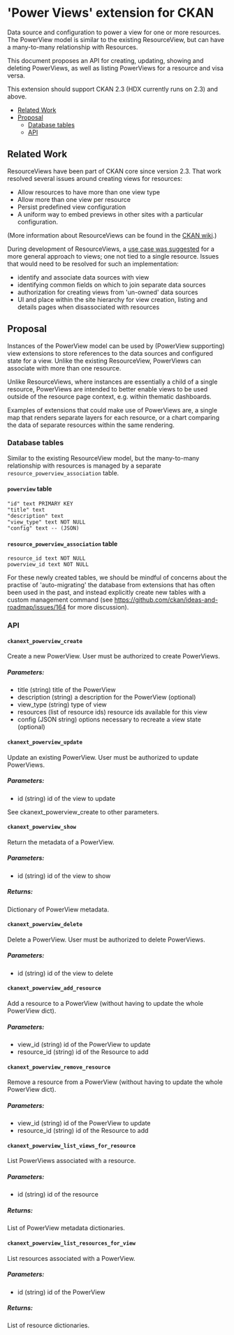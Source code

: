# 'Power Views' extension for CKAN

Data source and configuration to power a view for one or more resources. The PowerView model is similar to the existing ResourceView, but can have a many-to-many relationship with Resources.

This document proposes an API for creating, updating, showing and deleting PowerViews, as well as listing PowerViews for a resource and visa versa.

This extension should support CKAN 2.3 (HDX currently runs on 2.3) and above.

<!-- MarkdownTOC depth=3 autolink=true bracket=round -->

- [Related Work](#related-work)
- [Proposal](#proposal)
    - [Database tables](#database-tables)
    - [API](#api)

<!-- /MarkdownTOC -->

## Related Work

ResourceViews have been part of CKAN core since version 2.3. That work resolved several issues around creating views for resources:

- Allow resources to have more than one view type
- Allow more than one view per resource
- Persist predefined view configuration
- A uniform way to embed previews in other sites with a particular configuration.

(More information about ResourceViews can be found in the [CKAN wiki](https://github.com/ckan/ckan/wiki/Resource-Views).)

During development of ResourceViews, a [use case was suggested](https://github.com/ckan/ckan/pull/1251#issuecomment-36668704) for a more general approach to views; one not tied to a single resource. Issues that would need to be resolved for such an implementation:

- identify and associate data sources with view
- identifying common fields on which to join separate data sources
- authorization for creating views from 'un-owned' data sources
- UI and place within the site hierarchy for view creation, listing and details pages when disassociated with resources


## Proposal

Instances of the PowerView model can be used by (PowerView supporting) view extensions to store references to the data sources and configured state for a view. Unlike the existing ResourceView, PowerViews can associate with more than one resource. 

Unlike ResourceViews, where instances are essentially a child of a single resource, PowerViews are intended to better enable views to be used outside of the resource page context, e.g. within thematic dashboards.

Examples of extensions that could make use of PowerViews are, a single map that renders separate layers for each resource, or a chart comparing the data of separate resources within the same rendering.

### Database tables

Similar to the existing ResourceView model, but the many-to-many relationship with resources is managed by a separate `resource_powerview_association` table.

#### `powerview` table
```
"id" text PRIMARY KEY
"title" text
"description" text  
"view_type" text NOT NULL  
"config" text -- (JSON)
```


#### `resource_powerview_association` table
```
resource_id text NOT NULL
powerview_id text NOT NULL
```

For these newly created tables, we should be mindful of concerns about the practise of 'auto-migrating' the database from extensions that has often been used in the past, and instead explicitly create new tables with a custom management command (see https://github.com/ckan/ideas-and-roadmap/issues/164 for more discussion).

### API

#### `ckanext_powerview_create`

Create a new PowerView. User must be authorized to create PowerViews.

##### Parameters: 
- title (string) title of the PowerView
- description (string) a description for the PowerView (optional)
- view_type (string) type of view
- resources (list of resource ids) resource ids available for this view
- config (JSON string) options necessary to recreate a view state (optional)

#### `ckanext_powerview_update`

Update an existing PowerView. User must be authorized to update PowerViews.

##### Parameters: 
- id (string) id of the view to update

See ckanext_powerview_create to other parameters.

#### `ckanext_powerview_show`

Return the metadata of a PowerView.

##### Parameters: 
- id (string) id of the view to show

##### Returns:
Dictionary of PowerView metadata.

#### `ckanext_powerview_delete`

Delete a PowerView. User must be authorized to delete PowerViews.

##### Parameters: 
- id (string) id of the view to delete

#### `ckanext_powerview_add_resource`

Add a resource to a PowerView (without having to update the whole PowerView dict).

##### Parameters:
- view_id (string) id of the PowerView to update
- resource_id (string) id of the Resource to add

#### `ckanext_powerview_remove_resource`

Remove a resource from a PowerView (without having to update the whole PowerView dict).

##### Parameters:
- view_id (string) id of the PowerView to update
- resource_id (string) id of the Resource to add

#### `ckanext_powerview_list_views_for_resource`

List PowerViews associated with a resource.

##### Parameters:
- id (string) id of the resource

##### Returns:
List of PowerView metadata dictionaries.

#### `ckanext_powerview_list_resources_for_view`

List resources associated with a PowerView.

##### Parameters:
- id (string) id of the PowerView

##### Returns:
List of resource dictionaries.
